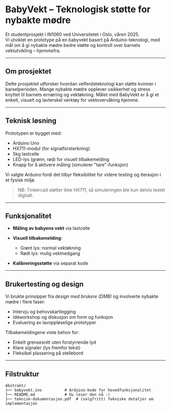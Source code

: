 #  BabyVekt – Teknologisk støtte for nybakte mødre

Et studentprosjekt i IN1060 ved Universitetet i Oslo, våren 2025.  
Vi utviklet en prototype på en babyvekt basert på Arduino-teknologi, med mål om å gi nybakte mødre bedre støtte og kontroll over barnets vektutvikling – hjemmefra.

---

## Om prosjektet

Dette prosjektet utforsker hvordan velferdsteknologi kan støtte kvinner i barselperioden. Mange nybakte mødre opplever usikkerhet og stress knyttet til barnets ernæring og vektøkning. Målet med BabyVekt er å gi et enkelt, visuelt og lavterskel verktøy for vektovervåking hjemme.

---

##  Teknisk løsning

Prototypen er bygget med:
- Arduino Uno
- HX711-modul (for signalforsterkning)
- 5kg lastcelle
- LED-lys (grønn, rød) for visuell tilbakemelding
- Knapp for å aktivere måling (simulerer "tare"-funksjon)

Vi valgte Arduino fordi det tilbyr fleksibilitet for videre testing og iterasjon i et fysisk miljø.

> NB: Tinkercad støtter ikke HX711, så simuleringen ble kun delvis testet digitalt.

---

##  Funksjonalitet

- **Måling av babyens vekt** via lastcelle
- **Visuell tilbakemelding**:
  - Grønt lys: normal vektøkning
  - Rødt lys: mulig vektnedgang
    
- **Kalibreringsstøtte** via separat kode

---

##  Brukertesting og design

Vi brukte prinsipper fra *design med brukere (DMB)* og involverte nybakte mødre i flere faser:
- Intervju og behovskartlegging
- Idéworkshop og diskusjon om form og funksjon
- Evaluering av lavoppløselige prototyper

Tilbakemeldingene viste behov for:
- Enkelt grensesnitt uten forstyrrende lyd
- Klare signaler (lys fremfor tekst)
- Fleksibel plassering på stellebord

---

##  Filstruktur

```plaintext
Abstrakt/
├── babyvekt.ino          # Arduino-kode for hovedfunksjonalitet
├── README.md             # Du leser den nå :)
├── teknisk-dokumentasjon.pdf  # (valgfritt) Tekniske detaljer om implementasjon

